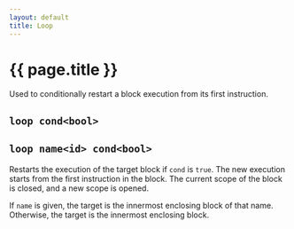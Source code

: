 ```yaml
---
layout: default
title: Loop
---
```

# {{ page.title }}

Used to conditionally restart a block execution from its first instruction.

## `loop cond<bool>`

## `loop name<id> cond<bool>`

Restarts the execution of the target block if `cond` is `true`. The new execution starts from the first instruction in the block. The current scope of the block is closed, and a new scope is opened.

If `name` is given, the target is the innermost enclosing block of that name. Otherwise, the target is the innermost enclosing block.